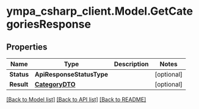 # ympa_csharp_client.Model.GetCategoriesResponse

## Properties

Name | Type | Description | Notes
------------ | ------------- | ------------- | -------------
**Status** | **ApiResponseStatusType** |  | [optional] 
**Result** | [**CategoryDTO**](CategoryDTO.md) |  | [optional] 

[[Back to Model list]](../README.md#documentation-for-models) [[Back to API list]](../README.md#documentation-for-api-endpoints) [[Back to README]](../README.md)

